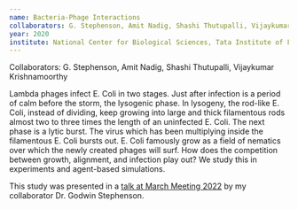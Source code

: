 ```yaml
---
name: Bacteria-Phage Interactions
collaborators: G. Stephenson, Amit Nadig, Shashi Thutupalli, Vijaykumar Krishnamoorthy
year: 2020
institute: National Center for Biological Sciences, Tata Institute of Fundamental Research, Bangalore
---
```

Collaborators: G. Stephenson, Amit Nadig, Shashi Thutupalli, Vijaykumar Krishnamoorthy

Lambda phages infect E. Coli in two stages. Just after infection is a period of calm before the storm, the lysogenic phase. 
In lysogeny, the rod-like E. Coli, instead of dividing, keep growing into large and thick filamentous rods almost two to three times the length of an uninfected E. Coli. The next phase is a lytic burst. The virus which has been multiplying inside the filamentous E. Coli bursts out. E. Coli famously grow as a field of nematics over which the newly created phages will surf. How does the competition between growth, alignment, and infection play out? We study this in experiments and agent-based simulations.

This study was presented in a [talk at March Meeting 2022](https://meetings.aps.org/Meeting/MAR22/Session/T05.7) by my collaborator Dr. Godwin Stephenson.
